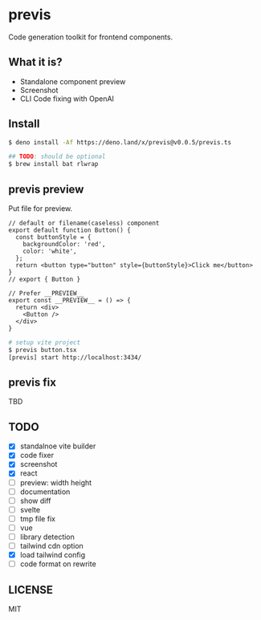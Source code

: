 # previs

Code generation toolkit for frontend components.

## What it is?

- Standalone component preview
- Screenshot
- CLI Code fixing with OpenAI

## Install

```bash
$ deno install -Af https://deno.land/x/previs@v0.0.5/previs.ts

## TODO: should be optional
$ brew install bat rlwrap
```

## previs preview

Put file for preview.

```tsx
// default or filename(caseless) component
export default function Button() {
  const buttonStyle = {
    backgroundColor: 'red',
    color: 'white',
  };
  return <button type="button" style={buttonStyle}>Click me</button>
}
// export { Button }

// Prefer __PREVIEW__
export const __PREVIEW__ = () => {
  return <div>
    <Button />
  </div>
}
```

```bash
# setup vite project
$ previs button.tsx
[previs] start http://localhost:3434/
```

## previs fix

TBD

## TODO

- [x] standalnoe vite builder
- [x] code fixer
- [x] screenshot
- [x] react
- [ ] preview: width height
- [ ] documentation
- [ ] show diff
- [ ] svelte
- [ ] tmp file fix
- [ ] vue
- [ ] library detection
- [ ] tailwind cdn option
- [x] load tailwind config
- [ ] code format on rewrite

## LICENSE

MIT